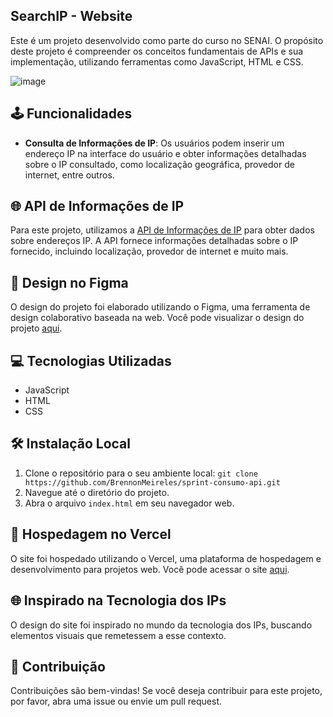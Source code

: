 ## SearchIP - Website

Este é um projeto desenvolvido como parte do curso no SENAI. O propósito deste projeto é compreender os conceitos fundamentais de APIs e sua implementação, utilizando ferramentas como JavaScript, HTML e CSS.

![image](https://github.com/BrennonMeireles/sprint-consumo-api/assets/141636246/f980350f-98a3-4a0c-9e43-0226de798017)

## 🕹️ Funcionalidades

- **Consulta de Informações de IP**: Os usuários podem inserir um endereço IP na interface do usuário e obter informações detalhadas sobre o IP consultado, como localização geográfica, provedor de internet, entre outros.

## 🌐 API de Informações de IP

Para este projeto, utilizamos a [API de Informações de IP](https://apiip.net/) para obter dados sobre endereços IP. A API fornece informações detalhadas sobre o IP fornecido, incluindo localização, provedor de internet e muito mais.

## 🎨 Design no Figma

O design do projeto foi elaborado utilizando o Figma, uma ferramenta de design colaborativo baseada na web. Você pode visualizar o design do projeto [aqui](https://www.figma.com/file/7ecxqoUxnPp6Xa8QCBJG1Z/sprint-api?type=design&node-id=0%3A1&mode=design&t=5P3eV8bBHI4oSihx-1).

## 💻 Tecnologias Utilizadas
  - JavaScript
  - HTML
  - CSS

## 🛠 Instalação Local

1. Clone o repositório para o seu ambiente local: `git clone https://github.com/BrennonMeireles/sprint-consumo-api.git`
2. Navegue até o diretório do projeto.
3. Abra o arquivo `index.html` em seu navegador web.

## 🚀 Hospedagem no Vercel

O site foi hospedado utilizando o Vercel, uma plataforma de hospedagem e desenvolvimento para projetos web. Você pode acessar o site [aqui](https://searchip.vercel.app/).

## 🌐 Inspirado na Tecnologia dos IPs

O design do site foi inspirado no mundo da tecnologia dos IPs, buscando elementos visuais que remetessem a esse contexto.

## 🤝 Contribuição

Contribuições são bem-vindas! Se você deseja contribuir para este projeto, por favor, abra uma issue ou envie um pull request.
